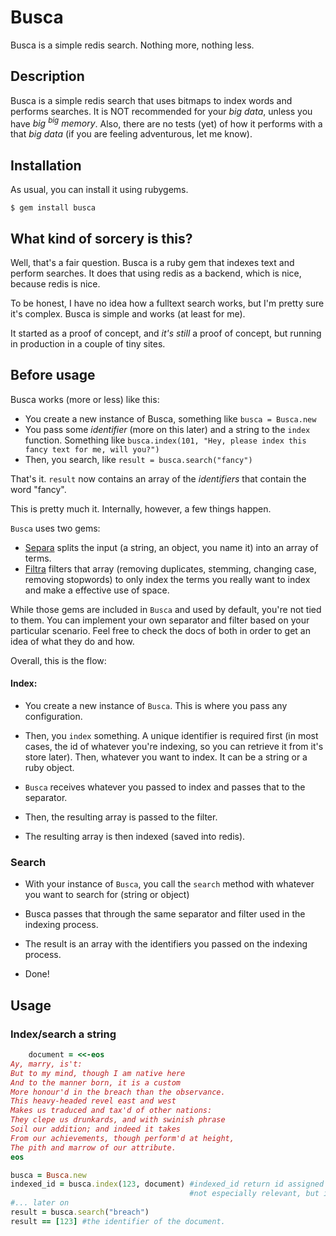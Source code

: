 Busca
====

Busca is a simple redis search. Nothing more, nothing less.

Description
-----------

Busca is a simple redis search that uses bitmaps to index words and performs searches. It is NOT recommended for your *big data*, unless you have *big <sup>big</sup> memory*. Also, there are no tests (yet) of how it performs with a that *big data* (if you are feeling adventurous, let me know).

## Installation

As usual, you can install it using rubygems.

```
$ gem install busca
```

## What kind of sorcery is this?

Well, that's a fair question. Busca is a ruby gem that indexes text and perform searches. It does that using redis as a backend, which is nice, because redis is nice.

To be honest, I have no idea how a fulltext search works, but I'm pretty sure it's complex. Busca is simple and works (at least for me).

It started as a proof of concept, and *it's still* a proof of concept, but running in production in a couple of tiny sites.

## Before usage

Busca works (more or less) like this:

* You create a new instance of Busca, something like `busca = Busca.new`
* You pass some *identifier* (more on this later) and a string to the `index` function. Something like `busca.index(101, "Hey, please index this fancy text for me, will you?")`
* Then, you search, like `result = busca.search("fancy")`

That's it. `result` now contains an array of the *identifiers* that contain the word "fancy".

This is pretty much it. Internally, however, a few things happen.

`Busca` uses two gems:

* [Separa](https://github.com/Porta/separa) splits the input (a string, an object, you name it) into an array of terms.
* [Filtra](https://github.com/Porta/filtra) filters that array (removing duplicates, stemming, changing case, removing stopwords) to only index the terms you really want to index and make a effective use of space.

While those gems are included in `Busca` and used by default, you're not tied to them. You can implement your own separator and filter based on your particular scenario. Feel free to check the docs of both in order to get an idea of what they do and how.

Overall, this is the flow:

#### Index:

* You create a new instance of `Busca`. This is where you pass any configuration.

* Then, you `index` something. A unique identifier is required first (in most cases, the id of whatever you're indexing, so you can retrieve it from it's store later). Then, whatever you want to index. It can be a string or a ruby object.

* `Busca` receives whatever you passed to index and passes that to the separator.

* Then, the resulting array is passed to the filter.

* The resulting array is then indexed (saved into redis).

### Search

* With your instance of `Busca`, you call the `search` method with whatever you want to search for (string or object)

* Busca passes that through the same separator and filter used in the indexing process.

* The result is an array with the identifiers you passed on the indexing process.

* Done!

## Usage

### Index/search a string

```ruby
    document = <<-eos
Ay, marry, is't:
But to my mind, though I am native here
And to the manner born, it is a custom
More honour'd in the breach than the observance.
This heavy-headed revel east and west
Makes us traduced and tax'd of other nations:
They clepe us drunkards, and with swinish phrase
Soil our addition; and indeed it takes
From our achievements, though perform'd at height,
The pith and marrow of our attribute.
eos

busca = Busca.new
indexed_id = busca.index(123, document) #indexed_id return id assigned in the index.
                                        #not especially relevant, but in case you need it for something
#... later on
result = busca.search("breach")
result == [123] #the identifier of the document.
```











